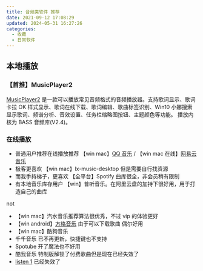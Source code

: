 ```yaml
---
title: 音频类软件 推荐
date: 2021-09-12 17:08:29
updated: 2024-05-31 16:27:26
categories:
  - 收藏
  - 日常软件
---
```


## 本地播放

### 【首推】MusicPlayer2

[MusicPlayer2](https://github.com/zhongyang219/MusicPlayer2) 是一款可以播放常见音频格式的音频播放器。支持歌词显示、歌词卡拉 OK 样式显示、歌词在线下载、歌词编辑、歌曲标签识别、Win10 小娜搜索显示歌词、频谱分析、音效设置、任务栏缩略图按钮、主题颜色等功能。 播放内核为 BASS 音频库(V2.4)。


### 在线播放

* 普通用户推荐在线播放推荐 【win mac】[QQ 音乐](https://y.qq.com/download/index.html) / 【win mac 在线】[网易云音乐](https://music.163.com/#/download)
* 极客更喜欢 【win mac】lx-music-desktop 但是需要自行找资源
* 而我手持梯子，更喜欢 【全平台】Spotify 曲库很全，非会员稍有限制
* 有本地音乐库存用户 【win】普听音乐。在阿里云盘的加持下很好用，用于打造自己的曲库

<!-- more -->

not

* 【win mac】汽水音乐推荐算法很优秀，不过 vip 的体验更好
* 【win android】[方格音乐](http://morin.vin/) 由于可以下载歌曲 偶尔好用
* 【win mac】酷狗音乐
* 千千音乐 已不再更新，快捷键也不支持
* Spotube 开了魔法也不好用
* 酷我音乐 特制版解锁了付费歌曲但是现在已经失效了
* [listen 1](http://listen1.github.io/listen1/) 已经失效了

